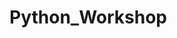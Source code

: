 # Python_Workshop
<meta name="google-site-verification" content="431lHTaDnighlTx02AVAAFXitAsHZxPjkaX9n-XL7kc" />
